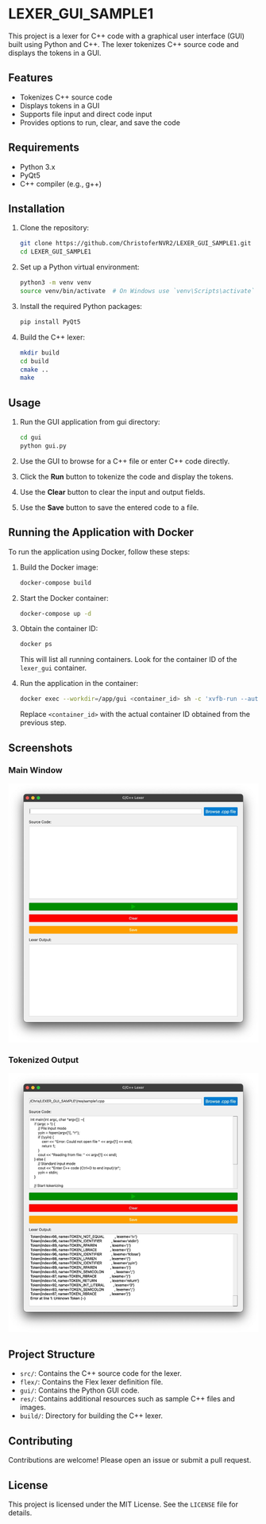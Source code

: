 # LEXER_GUI_SAMPLE1

This project is a lexer for C++ code with a graphical user interface (GUI) built using Python and C++. The lexer tokenizes C++ source code and displays the tokens in a GUI.

## Features

- Tokenizes C++ source code
- Displays tokens in a GUI
- Supports file input and direct code input
- Provides options to run, clear, and save the code

## Requirements

- Python 3.x
- PyQt5
- C++ compiler (e.g., g++)

## Installation

1. Clone the repository:
    ```sh
    git clone https://github.com/ChristoferNVR2/LEXER_GUI_SAMPLE1.git
    cd LEXER_GUI_SAMPLE1
    ```

2. Set up a Python virtual environment:
    ```sh
    python3 -m venv venv
    source venv/bin/activate  # On Windows use `venv\Scripts\activate`
    ```

3. Install the required Python packages:
    ```sh
    pip install PyQt5
    ```

4. Build the C++ lexer:
    ```sh
    mkdir build
    cd build
    cmake ..
    make
    ```

## Usage

1. Run the GUI application from gui directory:  
    ```sh
    cd gui 
    python gui.py
    ```

2. Use the GUI to browse for a C++ file or enter C++ code directly.

3. Click the **Run** button to tokenize the code and display the tokens.

4. Use the **Clear** button to clear the input and output fields.

5. Use the **Save** button to save the entered code to a file.

## Running the Application with Docker

To run the application using Docker, follow these steps:

1. Build the Docker image:
    ```sh
    docker-compose build
    ```
   
2. Start the Docker container:
    ```sh
    docker-compose up -d
    ```
   
3. Obtain the container ID:
    ```sh
    docker ps
    ```
   This will list all running containers. Look for the container ID of the `lexer_gui` container.

4. Run the application in the container:
    ```sh
    docker exec --workdir=/app/gui <container_id> sh -c 'xvfb-run --auto-servernum sh -c cd gui && python3 gui.py'
    ```
   Replace `<container_id>` with the actual container ID obtained from the previous step.

## Screenshots

### Main Window
![Main Window](images/main_window.png)

### Tokenized Output
![Tokenized Output](images/tokenized_output.png)

## Project Structure

- `src/`: Contains the C++ source code for the lexer.
- `flex/`: Contains the Flex lexer definition file.
- `gui/`: Contains the Python GUI code.
- `res/`: Contains additional resources such as sample C++ files and images.
- `build/`: Directory for building the C++ lexer.

## Contributing

Contributions are welcome! Please open an issue or submit a pull request.

## License

This project is licensed under the MIT License. See the `LICENSE` file for details.